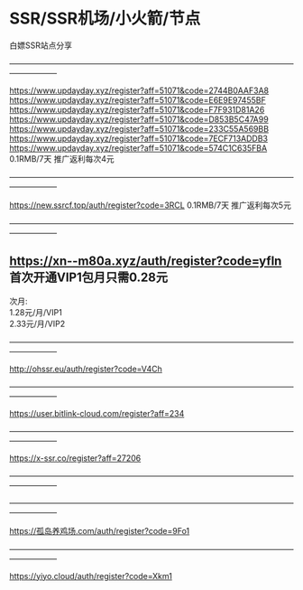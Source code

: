 # SSR/SSR机场/小火箭/节点
白嫖SSR站点分享

——————————————————————————————————————————   



https://www.updayday.xyz/register?aff=51071&code=2744B0AAF3A8<br/>
https://www.updayday.xyz/register?aff=51071&code=E6E9E97455BF<br/>
https://www.updayday.xyz/register?aff=51071&code=F7F931D81A26<br/>
https://www.updayday.xyz/register?aff=51071&code=D853B5C47A99<br/>
https://www.updayday.xyz/register?aff=51071&code=233C55A569BB<br/>
https://www.updayday.xyz/register?aff=51071&code=7ECF713ADDB3<br/>
https://www.updayday.xyz/register?aff=51071&code=574C1C635FBA<br/>  0.1RMB/7天    推广返利每次4元 
                                          
—————————————————————————————————————————— 

https://new.ssrcf.top/auth/register?code=3RCL  0.1RMB/7天    推广返利每次5元 
                                          
—————————————————————————————————————————— 

##  https://xn--m80a.xyz/auth/register?code=yfln   首次开通VIP1包月只需0.28元 	
   次月:<br>
   1.28元/月/VIP1		<br>
   2.33元/月/VIP2  <br>


——————————————————————————————————————————   

http://ohssr.eu/auth/register?code=V4Ch

——————————————————————————————————————————   

https://user.bitlink-cloud.com/register?aff=234

——————————————————————————————————————————   

https://x-ssr.co/register?aff=27206

——————————————————————————————————————————   


——————————————————————————————————————————   

https://孤岛养鸡场.com/auth/register?code=9Fo1


——————————————————————————————————————————   

https://yiyo.cloud/auth/register?code=Xkm1


